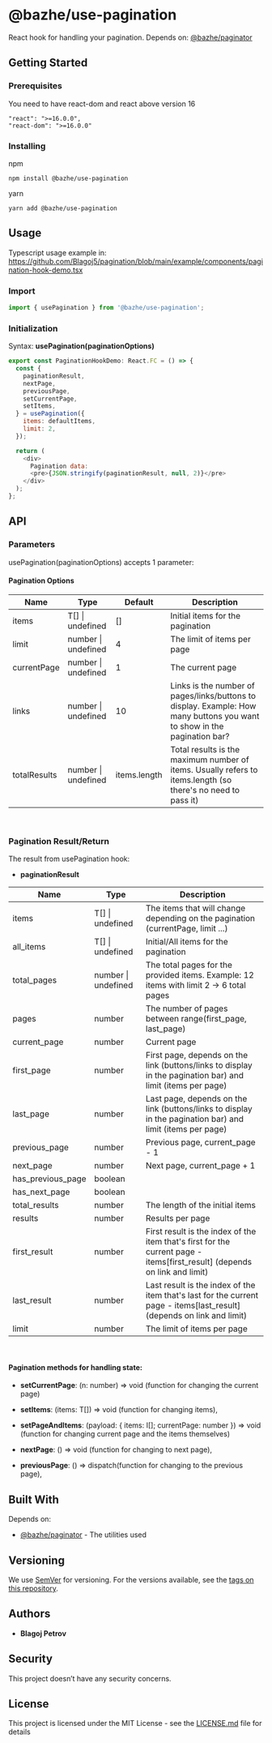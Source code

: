 # @bazhe/use-pagination

React hook for handling your pagination. Depends on: [@bazhe/paginator](https://www.npmjs.com/package/@bazhe/paginator)

<!-- TODO: add playground link everywhere -->
<!-- TODO: Full documentation on: link#use-pagination -->

## Getting Started

### Prerequisites

You need to have react-dom and react above version 16

```
"react": ">=16.0.0",
"react-dom": ">=16.0.0"
```

### Installing

npm

```
npm install @bazhe/use-pagination
```

yarn

```
yarn add @bazhe/use-pagination
```

## Usage

Typescript usage example in: https://github.com/Blagoj5/pagination/blob/main/example/components/pagination-hook-demo.tsx

### Import

```js
import { usePagination } from '@bazhe/use-pagination';
```

### Initialization

<!-- TODO: add link to pagination options -->

Syntax: **usePagination(paginationOptions)**

```js
export const PaginationHookDemo: React.FC = () => {
  const {
    paginationResult,
    nextPage,
    previousPage,
    setCurrentPage,
    setItems,
  } = usePagination({
    items: defaultItems,
    limit: 2,
  });

  return (
    <div>
      Pagination data:
      <pre>{JSON.stringify(paginationResult, null, 2)}</pre>
    </div>
  );
};
```

## API

### Parameters

usePagination(paginationOptions) accepts 1 parameter:

#### Pagination Options

| Name         | Type                | Default      | Description                                                                                                              |
| ------------ | ------------------- | ------------ | ------------------------------------------------------------------------------------------------------------------------ |
| items        | T[] \| undefined    | []           | Initial items for the pagination                                                                                         |
| limit        | number \| undefined | 4            | The limit of items per page                                                                                              |
| currentPage  | number \| undefined | 1            | The current page                                                                                                         |
| links        | number \| undefined | 10           | Links is the number of pages/links/buttons to display. Example: How many buttons you want to show in the pagination bar? |
| totalResults | number \| undefined | items.length | Total results is the maximum number of items. Usually refers to items.length (so there's no need to pass it)             |

<br />

### Pagination Result/Return

The result from usePagination hook:

- **paginationResult**

| Name              | Type                | Description                                                                                                               |
| ----------------- | ------------------- | ------------------------------------------------------------------------------------------------------------------------- |
| items             | T[] \| undefined    | The items that will change depending on the pagination (currentPage, limit ...)                                           |
| all_items         | T[] \| undefined    | Initial/All items for the pagination                                                                                      |
| total_pages       | number \| undefined | The total pages for the provided items. Example: 12 items with limit 2 -> 6 total pages                                   |
| pages             | number              | The number of pages between range(first_page, last_page)                                                                  |
| current_page      | number              | Current page                                                                                                              |
| first_page        | number              | First page, depends on the link (buttons/links to display in the pagination bar) and limit (items per page)               |
| last_page         | number              | Last page, depends on the link (buttons/links to display in the pagination bar) and limit (items per page)                |
| previous_page     | number              | Previous page, current_page - 1                                                                                           |
| next_page         | number              | Next page, current_page + 1                                                                                               |
| has_previous_page | boolean             |
| has_next_page     | boolean             |
| total_results     | number              | The length of the initial items                                                                                           |
| results           | number              | Results per page                                                                                                          |
| first_result      | number              | First result is the index of the item that's first for the current page - items[first_result] (depends on link and limit) |
| last_result       | number              | Last result is the index of the item that's last for the current page - items[last_result] (depends on link and limit)    |
| limit             | number              | The limit of items per page                                                                                               |

<br />

#### Pagination methods for handling state:

- **setCurrentPage**: (n: number) => void (function for changing the current page)

- **setItems**: (items: T[]) => void (function for changing items),
- **setPageAndItems**: (payload: { items: I[]; currentPage: number }) => void (function for changing current page and the items themselves)
- **nextPage**: () => void (function for changing to next page),
- **previousPage**: () => dispatch(function for changing to the previous page),

## Built With

Depends on:

- [@bazhe/paginator](https://www.npmjs.com/package/@bazhe/paginator) - The utilities used

## Versioning

We use [SemVer](http://semver.org/) for versioning. For the versions available, see the [tags on this repository](https://github.com/your/project/tags).

## Authors

- **Blagoj Petrov**

## Security

This project doesn’t have any security concerns.

## License

This project is licensed under the MIT License - see the [LICENSE.md](LICENSE.md) file for details
